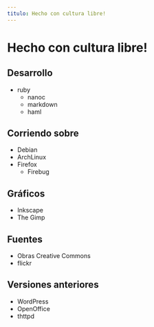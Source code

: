```yaml
---
titulo: Hecho con cultura libre!
---
```


Hecho con cultura libre!
============

Desarrollo
----------

* ruby
  * nanoc
  * markdown
  * haml

Corriendo sobre
---------------

* Debian
* ArchLinux
* Firefox
  * Firebug

Gráficos
--------

* Inkscape
* The Gimp

Fuentes
-------

* Obras Creative Commons
* flickr

Versiones anteriores
---------

* WordPress
* OpenOffice
* thttpd
